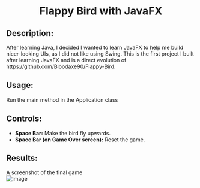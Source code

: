 <h1 align="center">Flappy Bird with JavaFX</h1>

<h2>Description:</h2>

<p>
After learning Java, I decided I wanted to learn JavaFX to help me build nicer-looking UIs, as I did not like using Swing. This is the first project I built after learning JavaFX and is a direct evolution of https://github.com/Bloodaxe90/Flappy-Bird.  
</p>

<h2>Usage:</h2>
<p>
Run the main method in the Application class
</p>

<h2>Controls:</h2>
<ul>
    <li><strong>Space Bar:</strong> Make the bird fly upwards.</li>
    <li><strong>Space Bar (on Game Over screen):</strong> Reset the game.</li>
</ul>

<h2>Results:</h2>

A screenshot of the final game  
![image](https://github.com/user-attachments/assets/29053114-5536-44c9-932d-a2dcac1adbaf)

